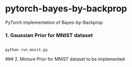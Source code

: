 # pytorch-bayes-by-backprop
PyTorch implementation of Bayes-by-Backprop<br>
### 1. Gaussian Prior for MNIST dataset
<code>
python run_mnist.py <br>
</code>
### 2. Mixture Prior for MNIST dataset
to be implemented
